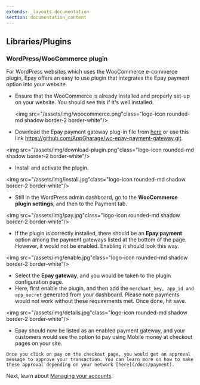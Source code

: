```yaml
---
extends: _layouts.documentation
section: documentation_content
---
```


## Libraries/Plugins

### WordPress/WooCommerce plugin

For WordPress websites which uses the WooCommerce e-commerce plugin, Epay offers an easy to use plugin that integrates the Epay payment option into your website. 

* Ensure that the WooCommerce is already installed and properly set-up on your website. You should see this if it's well installed.
  
  <img src="/assets/img/woocommerce.png"class="logo-icon rounded-md shadow border-2 border-white"/>
* Download the Epay payment gateway plug-in file from [here](https://github.com/AppGharage/wc-epay-payment-gateway.git) or use this link https://github.com/AppGharage/wc-epay-payment-gateway.git.

<img src="/assets/img/download-plugin.png"class="logo-icon rounded-md shadow border-2 border-white"/>
* Install and activate the plugin.

<img src="/assets/img/install.jpg"class="logo-icon rounded-md shadow border-2 border-white"/>
* Still in the WordPress admin dashboard, go to the **WooCommerce plugin settings**, and then to the Payment tab.

<img src="/assets/img/pay.jpg"class="logo-icon rounded-md shadow border-2 border-white"/>
* If the plugin is correctly installed, there should be an **Epay payment** option among the payment gateways listed at the bottom of the page. However, it would not be enabled. Enabling it should look this way.

<img src="/assets/img/enable.jpg"class="logo-icon rounded-md shadow border-2 border-white"/>
* Select the **Epay gateway**, and you would be taken to the plugin configuration page.
* Here, first enable the plugin, and then add the `merchant_key, app_id and app_secret` generated from your dashboard. Please note payments would not work without these requirements met. Once done, hit save.

<img src="/assets/img/details.jpg"class="logo-icon rounded-md shadow border-2 border-white"/>
* Epay should now be listed as an enabled payment gateway, and your customers would see the option to pay using Mobile money at checkout pages on your site.

 `Once you click on pay on the checkout page, you would get an approval message to approve your transaction. You can learn more on how to make these approval depending on your network [here](/docs/payment).`





Next, learn about [Managing your accounts](/docs/account-management).